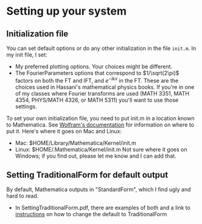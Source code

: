 # Setting up your system

## Initialization file

You can set default options or do any other initialization in the file `init.m`. In my init file, I set:
- My preferred plotting options. Your choices might be different. 
- The FourierParameters options that correspond to $1/\sqrt(2\pi)$ factors on both the FT and IFT, and $e^{-ikx}$ in the FT. These are the choices used in Hassani's mathematical physics books. If you're in one of my classes where Fourier transforms are used (MATH 3351, MATH 4354, PHYS/MATH 4326, or MATH 5311) you'll want to use those settings. 

To set your own initialization file, you need to put init.m in a location known to Mathematica. See [Wolfram's documentation](https://reference.wolfram.com/language/ref/file/init.m.html) for information on where to put it. Here's where it goes on Mac and Linux: 
- Mac: $HOME/Library/Mathematica/Kernel/init.m
- Linux: $HOME/.Mathematica/Kernel/init.m
Not sure where it goes on Windows; if you find out, please let me know and I can add that. 

## Setting TraditionalForm for default output

By default, Mathematica outputs in "StandardForm", which I find ugly and hard to read. 
- In SettingTraditionalForm.pdf, there are examples of both and a link to [instructions](https://support.wolfram.com/34575?src=mathematica) on how to change the default to TraditionalForm
